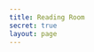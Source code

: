 ```yaml
---
title: Reading Room
secret: true
layout: page
---
```


<CollectionIndex title="Reading Room" lead="Documents for viewing" :collection="['reading']" />
